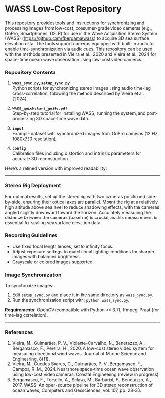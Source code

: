 # WASS Low-Cost Repository

This repository provides tools and instructions for synchronizing and processing images from low-cost, consumer-grade video cameras (e.g., GoPro, Smartphones, DSLR) for use in the Wave Acquisition Stereo System (WASS) (https://github.com/fbergama/wass) to acquire 3D sea surface elevation data. The tools support cameras equipped with built-in audio to enable time-synchronization via audio cues. 
This repository can be used with the methods presented in Vieira et al., 2020 and Vieira et al., 2024 for space-time ocean wave observation using low-cost video cameras.

### Repository Contents
1. **`wass_sync.py`, `setup_sync.py`**  
   Python scripts for synchronizing stereo images using audio time-lag cross-correlation, following the method described by Vieira et al. (2024).
   
2. **`WASS_quickstart_guide.pdf`**  
   Step-by-step tutorial for installing WASS, running the system, and post-processing 3D space-time wave data.
   
3. **`input`**  
   Example dataset with synchronized images from GoPro cameras (12 Hz, 1080x720 resolution).
   
4. **`config`**  
   Calibration files including distortion and intrinsic parameters for accurate 3D reconstruction.

Here’s a refined version with improved readability:

---

### Stereo Rig Deployment
For optimal results, set up the stereo rig with two cameras positioned side-by-side, ensuring their optical axes are parallel. Mount the rig at a relatively high altitude above sea level to reduce shadowing effects, with the cameras angled slightly downward toward the horizon. Accurately measuring the distance between the cameras (baseline) is crucial, as this measurement is essential for scaling sea surface elevation data.

### Recording Guidelines
- Use fixed focal length lenses, set to infinity focus.
- Adjust exposure settings to match local lighting conditions for sharper images with balanced brightness.
- Grayscale or colored images supported. 

### Image Synchronization
To synchronize images:
1. Edit `setup_sync.py` and place it in the same directory as `wass_sync.py`.
2. Run the synchronization script with: `python wass_sync.py`.

**Requirements:** OpenCV (compatible with Python <= 3.7), ffmpeg, Praat (for time-lag correlation).

---


### References
1. Vieira, M., Guimarães, P. V., Violante-Carvalho, N., Benetazzo, A., Bergamasco, F., Pereira, H., 2020. A low-cost stereo video system for measuring directional wind waves. Journal of Marine Science and Engineering, 8(11).
2. Vieira, M., Guedes Soares, C., Guimarães, P. V., Bergamasco, F., Campos, R. M., 2024. Nearshore space-time ocean wave observation using low-cost video cameras. Coastal Engineering (review in progress)
3. Bergamasco, F., Torsello, A., Sclavo, M., Barbariol, F., Benetazzo, A., 2017. WASS: An open-source pipeline for 3D stereo reconstruction of ocean waves, Computers and Geosciences, vol. 107, pp. 28-36.



